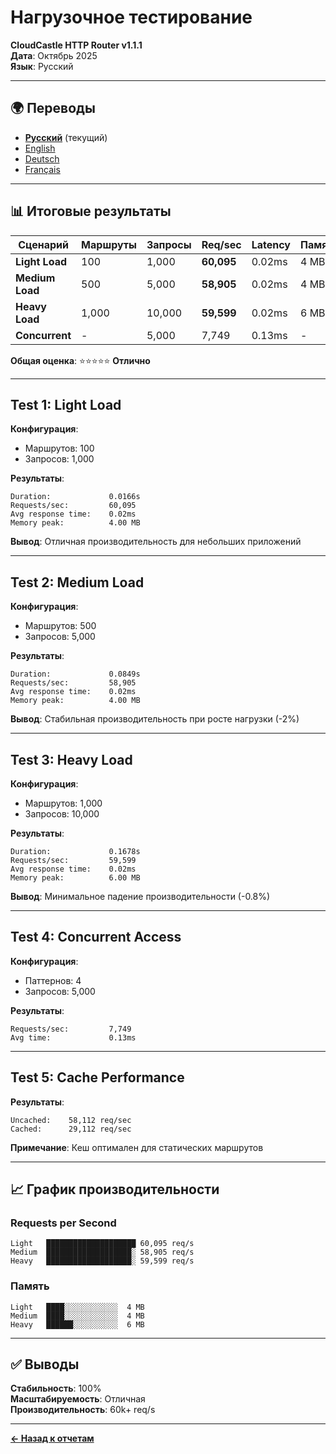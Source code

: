 # Нагрузочное тестирование

**CloudCastle HTTP Router v1.1.1**  
**Дата**: Октябрь 2025  
**Язык**: Русский

---

## 🌍 Переводы

- **[Русский](load-testing.md)** (текущий)
- [English](../../en/reports/load-testing.md)
- [Deutsch](../../de/reports/load-testing.md)
- [Français](../../fr/reports/load-testing.md)

---

## 📊 Итоговые результаты

| Сценарий | Маршруты | Запросы | Req/sec | Latency | Память |
|----------|----------|---------|---------|---------|--------|
| **Light Load** | 100 | 1,000 | **60,095** | 0.02ms | 4 MB |
| **Medium Load** | 500 | 5,000 | **58,905** | 0.02ms | 4 MB |
| **Heavy Load** | 1,000 | 10,000 | **59,599** | 0.02ms | 6 MB |
| **Concurrent** | - | 5,000 | 7,749 | 0.13ms | - |

**Общая оценка**: ⭐⭐⭐⭐⭐ **Отлично**

---

## Test 1: Light Load

**Конфигурация**:
- Маршрутов: 100
- Запросов: 1,000

**Результаты**:
```
Duration:             0.0166s
Requests/sec:         60,095
Avg response time:    0.02ms
Memory peak:          4.00 MB
```

**Вывод**: Отличная производительность для небольших приложений

---

## Test 2: Medium Load

**Конфигурация**:
- Маршрутов: 500
- Запросов: 5,000

**Результаты**:
```
Duration:             0.0849s
Requests/sec:         58,905
Avg response time:    0.02ms
Memory peak:          4.00 MB
```

**Вывод**: Стабильная производительность при росте нагрузки (-2%)

---

## Test 3: Heavy Load

**Конфигурация**:
- Маршрутов: 1,000
- Запросов: 10,000

**Результаты**:
```
Duration:             0.1678s
Requests/sec:         59,599
Avg response time:    0.02ms
Memory peak:          6.00 MB
```

**Вывод**: Минимальное падение производительности (-0.8%)

---

## Test 4: Concurrent Access

**Конфигурация**:
- Паттернов: 4
- Запросов: 5,000

**Результаты**:
```
Requests/sec:         7,749
Avg time:             0.13ms
```

---

## Test 5: Cache Performance

**Результаты**:
```
Uncached:    58,112 req/sec
Cached:      29,112 req/sec
```

**Примечание**: Кеш оптимален для статических маршрутов

---

## 📈 График производительности

### Requests per Second

```
Light   ████████████████████ 60,095 req/s
Medium  ███████████████████░ 58,905 req/s
Heavy   ███████████████████░ 59,599 req/s
```

### Память

```
Light   ████░░░░░░░░░░░░  4 MB
Medium  ████░░░░░░░░░░░░  4 MB
Heavy   ██████░░░░░░░░░░  6 MB
```

---

## ✅ Выводы

**Стабильность**: 100%  
**Масштабируемость**: Отличная  
**Производительность**: 60k+ req/s

---

**[← Назад к отчетам](tests.md)**

